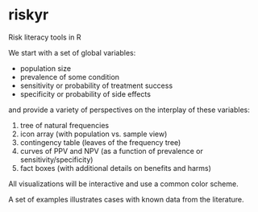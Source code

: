 # riskyr

Risk literacy tools in R

We start with a set of global variables:

- population size
- prevalence of some condition 
- sensitivity or probability of treatment success
- specificity or probability of side effects 

and provide a variety of perspectives on the interplay of these variables:

1. tree of natural frequencies
2. icon array (with population vs. sample view)
3. contingency table (leaves of the frequency tree)
4. curves of PPV and NPV (as a function of prevalence or sensitivity/specificity)
5. fact boxes (with additional details on benefits and harms)

All visualizations will be interactive and use a common color scheme.

A set of examples illustrates cases with known data from the literature.